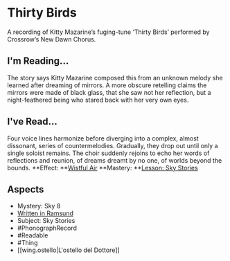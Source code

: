 # Thirty Birds
A recording of Kitty Mazarine’s fuging-tune ‘Thirty Birds’ performed by Crossrow’s New Dawn Chorus.
## I'm Reading...
The story says Kitty Mazarine composed this from an unknown melody she learned after dreaming of mirrors. A more obscure retelling claims the mirrors were made of black glass, that she saw not her reflection, but a night-feathered being who stared back with her very own eyes.
## I've Read...
Four voice lines harmonize before diverging into a complex, almost dissonant, series of countermelodies. Gradually, they drop out until only a single soloist remains. The choir suddenly rejoins to echo her words of reflections and reunion, of dreams dreamt by no one, of worlds beyond the bounds.
**Effect: **[Wistful Air](https://uadaf.theevilroot.xyz/rowenarium/element/music.wistful)
**Mastery: **[Lesson: Sky Stories](https://uadaf.theevilroot.xyz/rowenarium/element/x.skystories)
## Aspects
- Mystery: Sky 8
- [Written in Ramsund](https://uadaf.theevilroot.xyz/rowenarium/element/w.ramsund)
- Subject: Sky Stories
- #PhonographRecord
- #Readable
- #Thing
- [[wing.ostello|L'ostello del Dottore]]